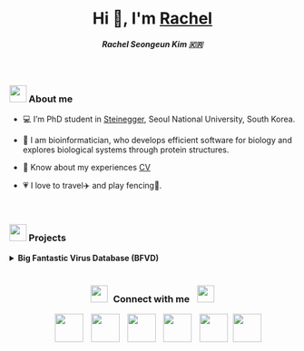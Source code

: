 <h1 align="center">Hi 👋, I'm <a href="https://rachelse.github.io/" target="blank">
Rachel</a></h1>
<h5 align="center">Rachel Seongeun Kim 🇰🇷</h5>
<Br>

<h3 alignm="left"> <img src="https://img.icons8.com/?size=100&id=ZmWFAq0mS7su&format=png&color=000000" width=30> About me </h3>

- 💻 I’m PhD student in <a href="https://steineggerlab.com/en/" target="blank">Steinegger</a>, Seoul National University, South Korea.

- 🧬 I am bioinformatician, who develops efficient software for biology and explores biological systems through protein structures.

- 📄 Know about my experiences <a href="./assets/Rachel-Seongeun-Kim-CV.pdf" target="blank">CV</a>

- 💗 I love to travel✈️ and play fencing🤺.
<Br>

<h3 align="left"> <img src="https://img.icons8.com/?size=100&id=a0K5Ldf8dgeT&format=png&color=000000" width=30> Projects </h3>

<details align="left"> 
    <summary> <b> Big Fantastic Virus Database (BFVD) </b> </summary>
    A large repository of predicted viral protein structures.<br>
    <img src="https://img.icons8.com/?size=100&id=KSDaOFfEpIEF&format=png&color=000000" width=20> <a href="https://doi.org/10.1093/nar/gkae1119" target="blank">Publication</a> <br>
    <img src="https://img.icons8.com/?size=100&id=PhymLYNNjf3I&format=png&color=000000" width=20> <a href="https://bfvd.steineggerlab.workers.dev/" target="blank">Download</a> <br>
    <img src="https://img.icons8.com/?size=100&id=7y0hBJ3Hqpnu&format=png&color=000000" width=20> <a href="https://bfvd.foldseek.com/" target="blank">Web server</a> <br>

</details>


<Br>

<h3 align="center" > <img src="https://img.icons8.com/?size=100&id=80254&format=png&color=000000" width="30" height="30" style="margin-right: 10px;">Connect with me <img src="https://img.icons8.com/?size=100&id=80826&format=png&color=000000" width="30" style="margin-left: 10px;"> </h3>

<p align="center">
 <div align="center"  class="icons-social" style="margin-left: 10px;">
        <a style="margin-left: 10px;"  target="_blank" href="https://www.linkedin.com/in/saurabhmchavan/">
			<img src="https://img.icons8.com/?size=100&id=80451&format=png&color=000000" width=50px></a>
        <a style="margin-left: 10px;" target="_blank" href="https://github.com/rachelse">
		    <img src="https://img.icons8.com/?size=100&id=80462&format=png&color=000000" width=50px></a>
        <a style="margin-left: 10px;" target="_blank" href="https://rachelse.github.io/">
		    <img src="https://img.icons8.com/?size=100&id=ipBLdOAQ6sRn&format=png&color=000000" width=50px></a>
		<a style="margin-left: 10px;" target="_blank" href="https://twitter.com/eunbelivable">
			<img src="https://img.icons8.com/?size=100&id=R2tXmQrmni1l&format=png&color=000000" width=50px></a>
		<a style="margin-left: 10px;" target="_blank" href="https://bsky.app/profile/eunbelivable.bsky.social">
			<img src="https://img.icons8.com/?size=100&id=uLD6_-80VS7K&format=png&color=000000" width=50px ></a>
		<a style="margin-left: 5px;" target="_blank" href="./assets/Rachel-Seongeun-Kim-CV.pdf">
            <img src="https://img.icons8.com/?size=100&id=igQGPLZQ4FuR&format=png&color=000000" width=50px></a>
    </div>
</p>